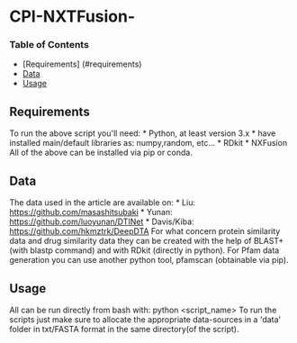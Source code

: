 # CPI-NXTFusion-

### Table of Contents
* [Requirements] (#requirements)
* [Data](#data)
* [Usage](#usage)

## <a name="requirements">Requirements</a>
To run the above script you'll need:
    * Python, at least version 3.x
    * have installed main/default libraries as: numpy,random, etc...
    * RDkit
    * NXFusion
All of the above can be installed via pip or conda.

## <a name="data">Data</a>
The data used in the article are available on:
    * Liu: https://github.com/masashitsubaki
    * Yunan: https://github.com/luoyunan/DTINet
    * Davis/Kiba: https://github.com/hkmztrk/DeepDTA
For what concern protein similarity data and drug similarity data
they can be created with the help of BLAST+ (with blastp command) and 
with RDkit (directly in python). 
For Pfam data generation you can use another python tool, pfamscan (obtainable via pip).

## <a name="usage">Usage</a>
All can be run directly from bash with: python <script_name>
To run the scripts just make sure to allocate the appropriate data-sources in a 'data'
folder in txt/FASTA format in the same directory(of the script).
